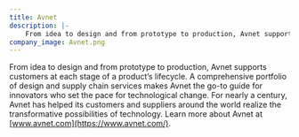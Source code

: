 ```yaml
---
title: Avnet
description: |-
    From idea to design and from prototype to production, Avnet supports customers at each stage of a product’s lifecycle.
company_image: Avnet.png
---
```

From idea to design and from prototype to production, Avnet supports customers at each stage of a product’s lifecycle. A comprehensive portfolio of design and supply chain services makes Avnet the go-to guide for innovators who set the pace for technological change. For nearly a century, Avnet has helped its customers and suppliers around the world realize the transformative possibilities of technology. Learn more about Avnet at [www.avnet.com](https://www.avnet.com/).
